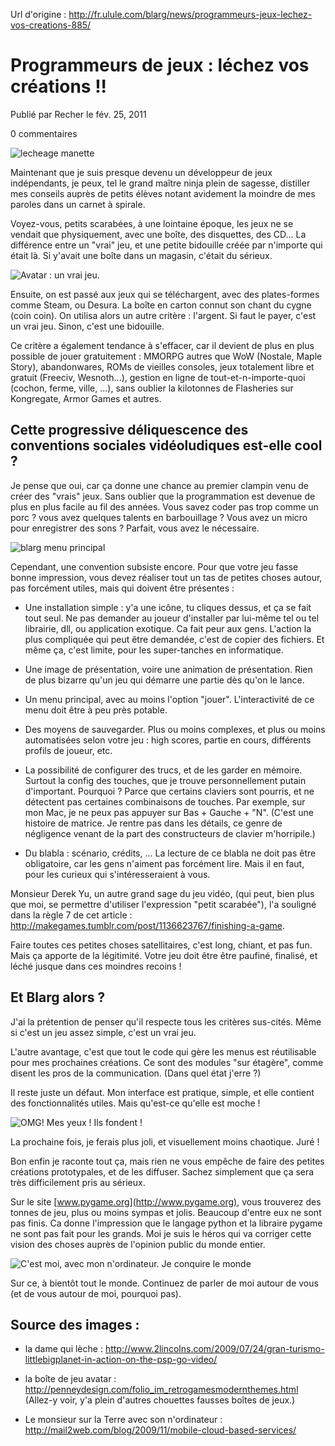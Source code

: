 Url d'origine : http://fr.ulule.com/blarg/news/programmeurs-jeux-lechez-vos-creations-885/

# Programmeurs de jeux : léchez vos créations !!

Publié par Recher le fév. 25, 2011

0 commentaires

![lecheage manette](lechage.jpg)

Maintenant que je suis presque devenu un développeur de jeux indépendants, je peux, tel le grand maître ninja plein de sagesse, distiller mes conseils auprès de petits élèves notant avidement la moindre de mes paroles dans un carnet à spirale.

Voyez-vous, petits scarabées, à une lointaine époque, les jeux ne se vendait que physiquement, avec une boîte, des disquettes, des CD... La différence entre un "vrai" jeu, et une petite bidouille créée par n'importe qui était là. Si y'avait une boîte dans un magasin, c'était du sérieux.

![Avatar : un vrai jeu.](boite_jeu_avatar.jpg)

Ensuite, on est passé aux jeux qui se téléchargent, avec des plates-formes comme Steam, ou Desura. La boîte en carton connut son chant du cygne (coin coin). On utilisa alors un autre critère : l'argent. Si faut le payer, c'est un vrai jeu. Sinon, c'est une bidouille.

Ce critère a également tendance à s'effacer, car il devient de plus en plus possible de jouer gratuitement : MMORPG autres que WoW (Nostale, Maple Story), abandonwares, ROMs de vieilles consoles, jeux totalement libre et gratuit (Freeciv, Wesnoth...), gestion en ligne de tout-et-n-importe-quoi (cochon, ferme, ville, ...), sans oublier la kilotonnes de Flasheries sur Kongregate, Armor Games et autres.

## Cette progressive déliquescence des conventions sociales vidéoludiques est-elle cool ?

Je pense que oui, car ça donne une chance au premier clampin venu de créer des "vrais" jeux. Sans oublier que la programmation est devenue de plus en plus facile au fil des années. Vous savez coder pas trop comme un porc ? vous avez quelques talents en barbouillage ? Vous avez un micro pour enregistrer des sons ? Parfait, vous avez le nécessaire.

![blarg menu principal](blarg_menu_principal.png)

Cependant, une convention subsiste encore. Pour que votre jeu fasse bonne impression, vous devez réaliser tout un tas de petites choses autour, pas forcément utiles, mais qui doivent être présentes :

 - Une installation simple : y'a une icône, tu cliques dessus, et ça se fait tout seul. Ne pas demander au joueur d'installer par lui-même tel ou tel librairie, dll, ou application exotique. Ca fait peur aux gens. L'action la plus compliquée qui peut être demandée, c'est de copier des fichiers. Et même ça, c'est limite, pour les super-tanches en informatique.

 - Une image de présentation, voire une animation de présentation. Rien de plus bizarre qu'un jeu qui démarre une partie dès qu'on le lance.

 - Un menu principal, avec au moins l'option "jouer". L'interactivité de ce menu doit être à peu près potable.

 - Des moyens de sauvegarder. Plus ou moins complexes, et plus ou moins automatisées selon votre jeu : high scores, partie en cours, différents profils de joueur, etc.

 - La possibilité de configurer des trucs, et de les garder en mémoire. Surtout la config des touches, que je trouve personnellement putain d'important. Pourquoi ? Parce que certains claviers sont pourris, et ne détectent pas certaines combinaisons de touches. Par exemple, sur mon Mac, je ne peux pas appuyer sur Bas + Gauche + "N". (C'est une histoire de matrice. Je rentre pas dans les détails, ce genre de négligence venant de la part des constructeurs de clavier m'horripile.)

 - Du blabla : scénario, crédits, ... La lecture de ce blabla ne doit pas être obligatoire, car les gens n'aiment pas forcément lire. Mais il en faut, pour les curieux qui s'intéresseraient à vous.

Monsieur Derek Yu, un autre grand sage du jeu vidéo, (qui peut, bien plus que moi, se permettre d'utiliser l'expression "petit scarabée"), l'a souligné dans la règle 7 de cet article : http://makegames.tumblr.com/post/1136623767/finishing-a-game.

Faire toutes ces petites choses satellitaires, c'est long, chiant, et pas fun. Mais ça apporte de la légitimité. Votre jeu doit être être paufiné, finalisé, et léché jusque dans ces moindres recoins !

## Et Blarg alors ?

J'ai la prétention de penser qu'il respecte tous les critères sus-cités. Même si c'est un jeu assez simple, c'est un vrai jeu.

L'autre avantage, c'est que tout le code qui gère les menus est réutilisable pour mes prochaines créations. Ce sont des modules "sur étagère", comme disent les pros de la communication. (Dans quel état j'erre ?)

Il reste juste un défaut. Mon interface est pratique, simple, et elle contient des fonctionnalités utiles. Mais qu'est-ce qu'elle est moche !

![OMG! Mes yeux ! Ils fondent !](blarg_menu_config.png)

La prochaine fois, je ferais plus joli, et visuellement moins chaotique. Juré !

Bon enfin je raconte tout ça, mais rien ne vous empêche de faire des petites créations prototypales, et de les diffuser. Sachez simplement que ça sera très difficilement pris au sérieux.

Sur le site [www.pygame.org](http://www.pygame.org), vous trouverez des tonnes de jeu, plus ou moins sympas et jolis. Beaucoup d'entre eux ne sont pas finis. Ca donne l'impression que le langage python et la libraire pygame ne sont pas fait pour les grands. Moi je suis le héros qui va corriger cette vision des choses auprès de l'opinion public du monde entier.

![C'est moi, avec mon n'ordinateur. Je conquire le monde](monde_bonhomme.jpg)

Sur ce, à bientôt tout le monde. Continuez de parler de moi autour de vous (et de vous autour de moi, pourquoi pas).

## Source des images :

 - la dame qui lèche : http://www.2lincolns.com/2009/07/24/gran-turismo-littlebigplanet-in-action-on-the-psp-go-video/

 - la boîte de jeu avatar : http://penneydesign.com/folio_im_retrogamesmodernthemes.html (Allez-y voir, y'a plein d'autres chouettes fausses boîtes de jeux.)

 - Le monsieur sur la Terre avec son n'ordinateur : http://mail2web.com/blog/2009/11/mobile-cloud-based-services/


